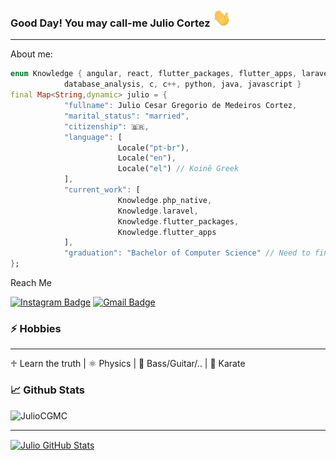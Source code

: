 <!-- Greeting -->

### Good Day! You may call-me Julio Cortez <img src="https://raw.githubusercontent.com/danBamikiya/danBamikiya/main/wave.gif" width="30px"></h1>


---

<!-- About -->
About me:
```dart
enum Knowledge { angular, react, flutter_packages, flutter_apps, laravel, dotnet,
            database_analysis, c, c++, python, java, javascript }
final Map<String,dynamic> julio = {
            "fullname": Julio Cesar Gregorio de Medeiros Cortez,
            "marital_status": "married",
            "citizenship": 🇧🇷,
            "language": [
                        Locale("pt-br"), 
                        Locale("en"), 
                        Locale("el") // Koinê Greek
            ],
            "current_work": [ 
                        Knowledge.php_native, 
                        Knowledge.laravel, 
                        Knowledge.flutter_packages, 
                        Knowledge.flutter_apps
            ],
            "graduation": "Bachelor of Computer Science" // Need to finish
};
```

Reach Me

[![Instagram Badge](https://img.shields.io/badge/-julio.cgmc-00acee?style=flat&logo=instagram&logoColor=white&color=BD60D0)](https://instagram.com/julio.cgmc/) [![Gmail Badge](https://img.shields.io/badge/-julio.cgmc-e54448?style=flat&logo=Gmail&logoColor=white)](mailto:julio.cesar.g.c125@gmail.com)

### ⚡ Hobbies

  ---

♱  Learn the truth  |  ⚛  Physics  |  🎸  Bass/Guitar/..  |  🥋  Karate

### 📈 Github Stats

<img src="https://komarev.com/ghpvc/?username=JulioCGMC&label=Profile%20views&color=5249f5&style=flat" alt="JulioCGMC" />

  ---
  


<a href="https://github.com/JulioCGMC/JulioCGMC">
  <img align="center" src="https://github-readme-stats.vercel.app/api?username=JulioCGMC&show_icons=true&show_owner=true&line_height=27&count_private=true&title_color=f3f2ff&text_color=d8d5ed&icon_color=5249f5&bg_color=191f26" alt="Julio GitHub Stats" />
</a>

<br />
<br />
